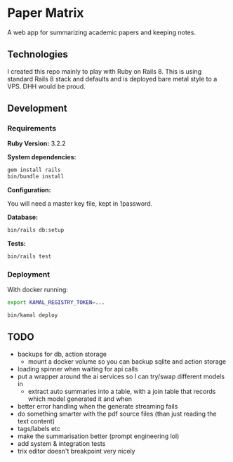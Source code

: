 # Paper Matrix

A web app for summarizing academic papers and keeping notes.

## Technologies

I created this repo mainly to play with Ruby on Rails 8. This is using standard Rails 8 stack and defaults and is deployed bare metal style to a VPS. DHH would be proud.

## Development

### Requirements

**Ruby Version:** 3.2.2

**System dependencies:**

```sh
gem install rails
bin/bundle install
```

**Configuration:**

You will need a master key file, kept in 1password.

**Database:**

```sh
bin/rails db:setup
```

**Tests:**

```sh
bin/rails test
```

### Deployment

With docker running:

```sh
export KAMAL_REGISTRY_TOKEN=...

bin/kamal deploy
```

## TODO

- backups for db, action storage
    - mount a docker volume so you can backup sqlite and action storage
- loading spinner when waiting for api calls
- put a wrapper around the ai services so I can try/swap different models in
    - extract auto summaries into a table, with a join table that records which model generated it and when
- better error handling when the generate streaming fails
- do something smarter with the pdf source files (than just reading the text content)
- tags/labels etc
- make the summarisation better (prompt engineering lol)
- add system & integration tests
- trix editor doesn't breakpoint very nicely
